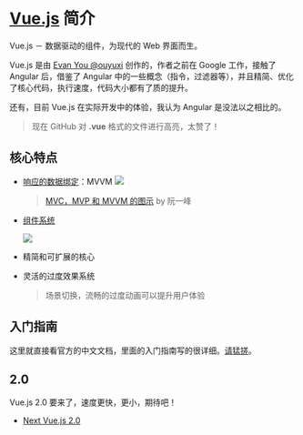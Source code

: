 # [Vue.js][] 简介

Vue.js － 数据驱动的组件，为现代的 Web 界面而生。

Vue.js 是由 [Evan You @ouyuxi][] 创作的，作者之前在 Google 工作，接触了 Angular 后，借鉴了 Angular 中的一些概念（指令，过滤器等），并且精简、优化了核心代码，执行速度，代码大小都有了质的提升。

还有，目前 Vue.js 在实际开发中的体验，我认为 Angular 是没法以之相比的。

> 现在 GitHub 对 **\.vue** 格式的文件进行高亮，太赞了！

## 核心特点

* [响应的数据绑定][]：MVVM
  ![](http://vuejs.org.cn/images/mvvm.png)
  > [MVC，MVP 和 MVVM 的图示][] by 阮一峰

* [组件系统][]

   ![](http://vuejs.org.cn/images/components.png)

* 精简和可扩展的核心

* 灵活的过度效果系统

  > 场景切换，流畅的过度动画可以提升用户体验

## 入门指南

这里就直接看官方的中文文档，里面的入门指南写的很详细。[请猛搓][]。
 
## 2.0
 
Vue.js 2.0 要来了，速度更快，更小，期待吧！

* [Next Vue.js 2.0][]

[Vue.js]: http://vuejs.org.cn/
[响应的数据绑定]: http://vuejs.org.cn/guide/overview.html#响应的数据绑定
[组件系统]: http://vuejs.org.cn/guide/overview.html#组件系统
[MVC，MVP 和 MVVM 的图示]: http://www.ruanyifeng.com/blog/2015/02/mvcmvp_mvvm.html
[Evan You @ouyuxi]: https://twitter.com/youyuxi
[请猛搓]: http://vuejs.org.cn/guide/
[Next Vue.js 2.0]: https://speakerdeck.com/kazupon/next-vue-dot-js-2-dot-0